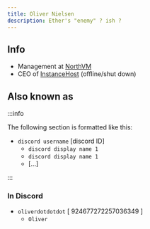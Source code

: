 ```yaml
---
title: Oliver Nielsen
description: Ether's "enemy" ? ish ?
---
```

## Info
* Management at [NorthVM](../Hosts/northvm.net.md)
* CEO of [InstanceHost](https://instancehost.com/) (offline/shut down)

## Also known as
:::info

The following section is formatted like this:
* `discord username` [discord ID]
  * `discord display name 1`
  * `discord display name 1`
  * [...]

:::

### In Discord
* `oliverdotdotdot` [ 924677272257036349 ]
  * `Oliver`